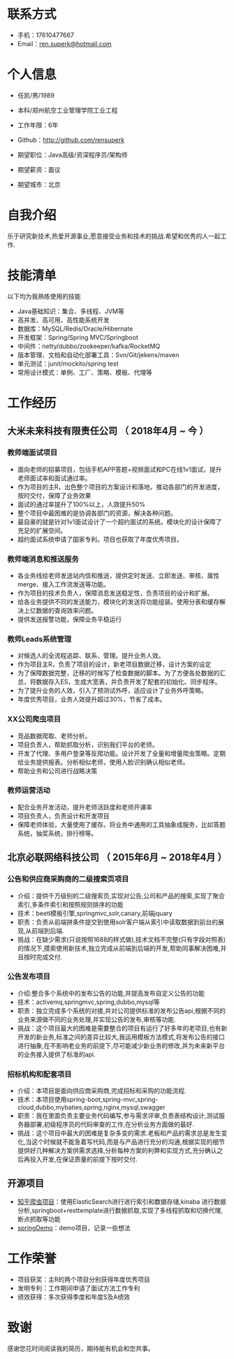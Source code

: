
# 联系方式
- 手机：17610477667
- Email：ren.superk@hotmail.com

# 个人信息
- 任凯/男/1989
- 本科/郑州航空工业管理学院工业工程
- 工作年限：6年
- Github：http://github.com/rensuperk

- 期望职位：Java高级/资深程序员/架构师
- 期望薪资：面议
- 期望城市：北京
# 自我介绍
乐于研究新技术,热爱开源事业,愿意接受业务和技术的挑战.希望和优秀的人一起工作.

# 技能清单
以下均为我熟练使用的技能
- Java基础知识：集合、多线程、JVM等
- 高并发、高可用、高性能系统开发
- 数据库：MySQL/Redis/Oracle/Hibernate
- 开发框架：Spring/Spring MVC/Springboot
- 中间件：netty/dubbo/zookeeper/kafka/RocketMQ
- 版本管理、文档和自动化部署工具：Svn/Git/jekens/maven
- 单元测试：junit/mockito/spring test
- 常用设计模式：单例、工厂、策略、模板、代理等

# 工作经历
## 大米未来科技有限责任公司 （ 2018年4月 ~ 今 ）
### 教师端面试项目
- 面向老师的招募项目，包括手机APP答题+视频面试和PC在线1v1面试，提升老师面试率和面试通过率。
- 作为项目的主R，出色整个项目的方案设计和落地，推动各部门的开发进度，按时交付，保障了业务效果
- 面试的通过率提升了100%以上，人效提升50%
- 整个项目中最困难的是协调各部门的资源，解决各种问题。
- 最自豪的就是针对1v1面试设计了一个超约面试的系统。模块化的设计保障了充足的扩展空间。
- 超约面试系统申请了国家专利。项目也获取了年度优秀项目。
### 教师端消息和推送服务
- 各业务线给老师发送站内信和推送，提供定时发送、立即发送、审核、属性merge、接入工作流发送等功能。
- 作为项目的技术负责人，保障消息发送稳定性，负责项目的设计和扩展。
- 给各业务提供不同的发送能力，模块化的发送将功能组装。使用分表和缓存解决上亿数据的查询效率问题。
- 提供发送报警功能，保障业务平稳运行
### 教师Leads系统管理
- 对候选人的全流程追踪、联系、管理。提升业务人效。
- 作为项目主R，负责了项目的设计，新老项目数据迁移，设计方案的设定
- 为了保障数据完整，迁移的时候写了检查数据的脚本。为了方便各处数据的汇总，将数据存入ES，生成大宽表，并负责开发了配套的初始化、同步程序。
- 为了提升业务的人效，引入了预测试外呼，适应设计了业务外呼策略。
- 年度优秀项目，业务人效提升超过30%，节省了成本。
### XX公司爬虫项目
- 竞品数据爬取、老师分析。
- 项目负责人，帮助抓取分析，识别我们平台的老师。
- 开发了代理、多用户登录等反爬功能。设计开发了全量和增量爬虫策略。定期给业务提供报表。分析相似老师，使用人脸识别确认相似老师。
- 帮助业务和公司进行战略决策
### 教师运营活动
- 配合业务开发活动，提升老师活跃度和老师开课率
- 项目负责人，负责设计和开发项目
- 保障老师体验，大量使用了缓存。将业务中通用的工具抽象成服务，比如答题系统，抽奖系统，排行榜等。

## 北京必联网络科技公司 （ 2015年6月 ~ 2018年4月 ）

### 公告和供应商采购商的二级搜索页项目
- 介绍：提供千万级别的二级搜索页,实现对公告,公司和产品的搜索,实现了聚合索引,多条件索引和按照规则排序的功能
- 技术：beetl模板引擎,springmvc,solr,canary,前端jquary
- 职责：负责从前端拼条件提交到使用solr客户端从索引中读取数据到前台的展现,从前端到后端.
- 挑战：在缺少需求(只说按照1688的样式做),技术文档不完整(只有字段对照表)的情况下,摸索使用新技术,独立完成从前端到后端的开发,帮助同事解决困难,并且按时完成交付.
### 公告发布项目
- 介绍:整合多个系统中的发布公告的功能,并提高发布自定义公告的功能
- 技术：activemq,springmvc,spring,dubbo,mysql等
- 职责：独立完成多个系统的对接,并对公司提供标准的发布公告api,根据不同的业务来源做不同的业务处理,并实现公告的发布,审核等功能.
- 挑战：这个项目最大的困难是需要整合的项目有运行了好多年的老项目,也有新开发的新业务,标准之间的差异比较大,我运用模板方法模式,将发布公告的接口进行抽象,在不影响老业务的前提下,尽可能减少新业务的修改,并为未来新平台的业务接入提供了标准的api.
### 招标机构和配套项目
- 介绍：本项目是面向供应商采购商,完成招标和采购的功能流程.
- 技术：本项目使用spring-boot,spring-mvc,spring-cloud,dubbo,mybaties,spring,nginx,mysql,swagger
- 职责：我在里面负责主要业务代码编写,参与需求评审,负责表结构设计,测试服务器部署,初级程序员的代码审查的工作,在分析业务方面做的最好.
- 挑战：这个项目中最大的困难是复杂多变的需求.老板和产品的需求总是发生变化,当这个时候就不能急着写代码,而是与产品进行充分的沟通,根据实现的细节提供好几种解决方案供需求选择,分析每种方案的利弊和实现方式,充分确认之后再投入开发,在保证质量的前提下按时交付.
## 开源项目
- [知乎爬虫项目](http://github.com/yourname/projectname)：使用ElasticSearch进行进行索引和数据存储,kinaba 进行数据分析,springboot+resttemplate进行数据抓取,实现了多线程抓取和切换代理,断点抓取等功能
- [springDemo](https://github.com/rensuperk/ssmdemon)：demo项目，记录一些想法
# 工作荣誉
-  项目获奖：主R的两个项目分别获得年度优秀项目
-  发明专利：工作期间申请了面试方法工作专利
-  绩效获得：多次获得季度和年度S及A绩效
# 致谢
感谢您花时间阅读我的简历，期待能有机会和您共事。
    
